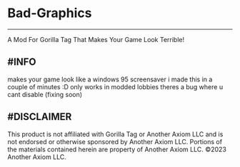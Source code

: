 # Bad-Graphics
----------------
A Mod For Gorilla Tag That Makes Your Game Look Terrible!

#INFO
----------------
makes your game look like a windows 95 screensaver
i made this in a couple of minutes :D
only works in modded lobbies
theres a bug where u cant disable (fixing soon)

#DISCLAIMER
-----------------
This product is not affiliated with Gorilla Tag or Another Axiom LLC and is not endorsed or otherwise sponsored by Another Axiom LLC. Portions of the materials contained herein are property of Another Axiom LLC. ©2023 Another Axiom LLC.
